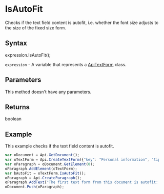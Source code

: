 # IsAutoFit

Checks if the text field content is autofit, i.e. whether the font size adjusts to the size of the fixed size form.

## Syntax

expression.IsAutoFit();

`expression` - A variable that represents a [ApiTextForm](../ApiTextForm.md) class.

## Parameters

This method doesn't have any parameters.

## Returns

boolean

## Example

This example checks if the text field content is autofit.

```javascript
var oDocument = Api.GetDocument();
var oTextForm = Api.CreateTextForm({"key": "Personal information", "tip": "Enter your first name", "required": true, "placeholder": "First name", "comb": true, "maxCharacters": 10, "cellWidth": 3, "multiLine": false, "autoFit": false});
var oParagraph = oDocument.GetElement(0);
oParagraph.AddElement(oTextForm);
var bAutoFit = oTextForm.IsAutoFit();
oParagraph = Api.CreateParagraph();
oParagraph.AddText("The first text form from this document is autofit: " + bAutoFit);
oDocument.Push(oParagraph);
```

